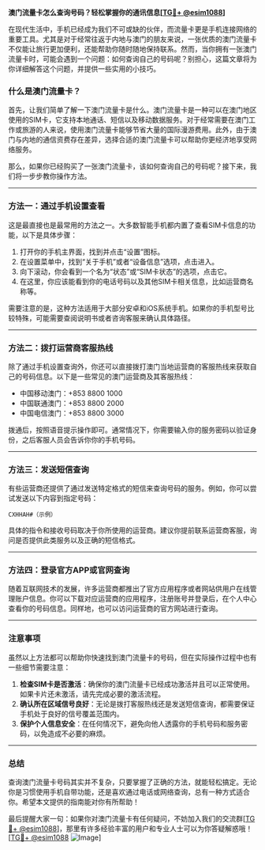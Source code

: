 **澳门流量卡怎么查询号码？轻松掌握你的通讯信息[[TG💪+ @esim1088](https://t.me/s/esim1088)]**

在现代生活中，手机已经成为我们不可或缺的伙伴，而流量卡更是手机连接网络的重要工具。尤其是对于经常往返于内地与澳门的朋友来说，一张优质的澳门流量卡不仅能让旅行更加便利，还能帮助你随时随地保持联系。然而，当你拥有一张澳门流量卡时，可能会遇到一个问题：如何查询自己的号码呢？别担心，这篇文章将为你详细解答这个问题，并提供一些实用的小技巧。

### **什么是澳门流量卡？**

首先，让我们简单了解一下澳门流量卡是什么。澳门流量卡是一种可以在澳门地区使用的SIM卡，它支持本地通话、短信以及移动数据服务。对于经常需要在澳门工作或旅游的人来说，使用澳门流量卡能够节省大量的国际漫游费用。此外，由于澳门与内地的通信资费存在差异，选择合适的澳门流量卡可以帮助你更经济地享受网络服务。

那么，如果你已经购买了一张澳门流量卡，该如何查询自己的号码呢？接下来，我们将一步步教你操作方法。

---

### **方法一：通过手机设置查看**

这是最直接也是最常用的方法之一。大多数智能手机都内置了查看SIM卡信息的功能，以下是具体步骤：

1. 打开你的手机主界面，找到并点击“设置”图标。
2. 在设置菜单中，找到“关于手机”或者“设备信息”选项，点击进入。
3. 向下滚动，你会看到一个名为“状态”或“SIM卡状态”的选项，点击它。
4. 在这里，你应该能看到你的电话号码以及其他SIM卡相关信息，比如运营商名称等。

需要注意的是，这种方法适用于大部分安卓和iOS系统手机。如果你的手机型号比较特殊，可能需要查阅说明书或者咨询客服来确认具体路径。

---

### **方法二：拨打运营商客服热线**

除了通过手机设置查询外，你还可以直接拨打澳门当地运营商的客服热线来获取自己的号码信息。以下是一些常见的澳门运营商及其客服热线：

- 中国移动澳门：+853 8800 1000
- 中国联通澳门：+853 8800 2000
- 中国电信澳门：+853 8800 3000

拨通后，按照语音提示操作即可。通常情况下，你需要输入你的服务密码以验证身份，之后客服人员会告诉你你的手机号码。

---

### **方法三：发送短信查询**

有些运营商还提供了通过发送特定格式的短信来查询号码的服务。例如，你可以尝试发送以下内容到指定号码：

```
CXHHAH#（示例）
```

具体的指令和接收号码取决于你所使用的运营商。建议你提前联系运营商客服，询问是否提供此类服务以及正确的短信格式。

---

### **方法四：登录官方APP或官网查询**

随着互联网技术的发展，许多运营商都推出了官方应用程序或者网站供用户在线管理账户信息。你可以下载对应运营商的应用程序，注册账号并登录后，在个人中心查看你的号码信息。同样地，也可以访问运营商的官方网站进行查询。

---

### **注意事项**

虽然以上方法都可以帮助你快速找到澳门流量卡的号码，但在实际操作过程中也有一些细节需要注意：

1. **检查SIM卡是否激活**：确保你的澳门流量卡已经成功激活并且可以正常使用。如果卡片还未激活，请先完成必要的激活流程。
2. **确认所在区域信号良好**：无论是拨打客服热线还是发送短信查询，都需要保证手机处于良好的信号覆盖范围内。
3. **保护个人信息安全**：在任何情况下，避免向他人透露你的手机号码和服务密码，以免造成不必要的麻烦。

---

### **总结**

查询澳门流量卡号码其实并不复杂，只要掌握了正确的方法，就能轻松搞定。无论你是习惯使用手机自带功能，还是喜欢通过电话或网络查询，总有一种方式适合你。希望本文提供的指南能对你有所帮助！

最后提醒大家一句：如果你对澳门流量卡有任何疑问，不妨加入我们的交流群[[TG💪+ @esim1088](https://t.me/s/esim1088)]，那里有许多经验丰富的用户和专业人士可以为你答疑解惑哦！[[TG💪+ @esim1088](https://t.me/s/esim1088) ![Image](https://i.postimg.cc/4NQfJmqS/Snipaste-2025-05-13-00-14-12.png)]